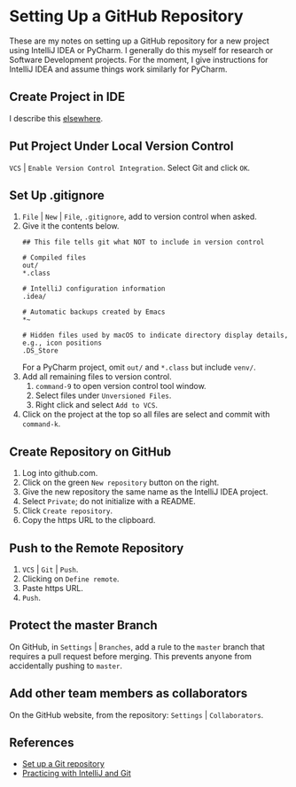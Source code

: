 # Setting Up a GitHub Repository
These are my notes on setting up a GitHub repository for a new project using IntelliJ IDEA or PyCharm. I generally do this myself for research or Software Development projects. For the moment, I give instructions for IntelliJ IDEA and assume things work similarly for PyCharm.
## Create Project in IDE
I describe this [elsewhere](intellij_idea).
## Put Project Under Local Version Control
`VCS` | `Enable Version Control Integration`. Select Git and click `OK`.
## Set Up .gitignore
1. `File` | `New` | `File`, `.gitignore`, add to version control when asked.
1. Give it the contents below.
   ```
   ## This file tells git what NOT to include in version control

   # Compiled files
   out/
   *.class

   # IntelliJ configuration information
   .idea/

   # Automatic backups created by Emacs
   *~

   # Hidden files used by macOS to indicate directory display details, e.g., icon positions
   .DS_Store
   ```
   For a PyCharm project, omit `out/` and `*.class` but include `venv/`.
1. Add all remaining files to version control.
   1. `command-9` to open version control tool window.
   1. Select files under `Unversioned Files`.
   1. Right click and select `Add to VCS`.
1. Click on the project at the top so all files are select and commit with `command-k`.

## Create Repository on GitHub
1. Log into github.com.
1. Click on the green `New repository` button on the right.
1. Give the new repository the same name as the IntelliJ IDEA project.
1. Select `Private`; do not initialize with a README.
1. Click `Create repository`.
1. Copy the https URL to the clipboard.
## Push to the Remote Repository
1. `VCS` | `Git` | `Push`.
1. Clicking on `Define remote`.
1. Paste https URL.
1. `Push`.
## Protect the master Branch
On GitHub, in `Settings` | `Branches`, add a rule to the `master` branch that requires a pull request before merging. This prevents anyone from accidentally pushing to `master`.
## Add other team members as collaborators
On the GitHub website, from the repository: `Settings` | `Collaborators`.
## References
- [Set up a Git repository](https://www.jetbrains.com/help/idea/set-up-a-git-repository.html)
- [Practicing with IntelliJ and Git](https://gist.github.com/bgun/c7447ab0906517221b6b)
